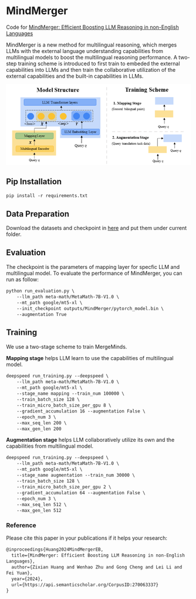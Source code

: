# MindMerger
Code for [MindMerger: Efficient Boosting LLM Reasoning in non-English Languages](https://arxiv.org/pdf/2405.17386)

MindMerger is a new method for multilingual reasoning, which merges LLMs with the external language understanding capabilities from multilingual models to boost the multilingual reasoning performance. 
A two-step training scheme is introduced to first train to embeded the external capabilities into LLMs and then train the collaborative utilization of the external capabilities and the built-in capabilities in LLMs.


![model](model.png)

## Pip Installation
```angular2html
pip install -r requirements.txt
```

## Data Preparation
Download the datasets and checkpoint in [here](https://drive.google.com/drive/folders/1DzlAZfvJAHBUyKWi4Uwi0ayZDdnfZw6O?usp=sharing) and put them under current folder.


## Evaluation
The checkpoint is the parameters of mapping layer for specfic LLM and multilingual model. To evaluate the performance of MindMerger, you can run as follow:
```angular2html
python run_evaluation.py \
    --llm_path meta-math/MetaMath-7B-V1.0 \
    --mt_path google/mt5-xl \
    --init_checkpoint outputs/MindMerger/pytorch_model.bin \
    --augmentation True
```

## Training
We use a two-stage scheme to train MergeMinds.

**Mapping stage** helps LLM learn to use the capabilities of multilingual model.
```angular2html
deepspeed run_training.py --deepspeed \
    --llm_path meta-math/MetaMath-7B-V1.0 \
    --mt_path google/mt5-xl \
    --stage_name mapping --train_num 100000 \
    --train_batch_size 128 \
    --train_micro_batch_size_per_gpu 8 \
    --gradient_accumulation 16 --augmentation False \
    --epoch_num 3 \
    --max_seq_len 200 \
    --max_gen_len 200
```

**Augmentation stage** helps LLM collaboratively utilize its own and the capabilities from multilingual model.
```angular2html
deepspeed run_training.py --deepspeed \
    --llm_path meta-math/MetaMath-7B-V1.0 \
    --mt_path google/mt5-xl \
    --stage_name augmentation --train_num 30000 \
    --train_batch_size 128 \
    --train_micro_batch_size_per_gpu 2 \
    --gradient_accumulation 64 --augmentation False \
    --epoch_num 3 \
    --max_seq_len 512 \
    --max_gen_len 512
```


### Reference

Please cite this paper in your publications if it helps your research:

```
@inproceedings{Huang2024MindMergerEB,
  title={MindMerger: Efficient Boosting LLM Reasoning in non-English Languages},
  author={Zixian Huang and Wenhao Zhu and Gong Cheng and Lei Li and Fei Yuan},
  year={2024},
  url={https://api.semanticscholar.org/CorpusID:270063337}
}
```
